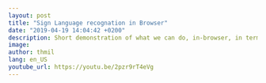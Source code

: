 ```yaml
---
layout: post
title: "Sign Language recognation in Browser"
date: "2019-04-19 14:04:42 +0200"
description: Short demonstration of what we can do, in-browser, in terms of computer vision recognation and voice synthesis to translate signs into french words.
image:
author: thmil
lang: en_US
youtube_url: https://youtu.be/2pzr9rT4eVg
---
```

